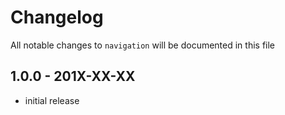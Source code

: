 # Changelog

All notable changes to `navigation` will be documented in this file

## 1.0.0 - 201X-XX-XX

- initial release

